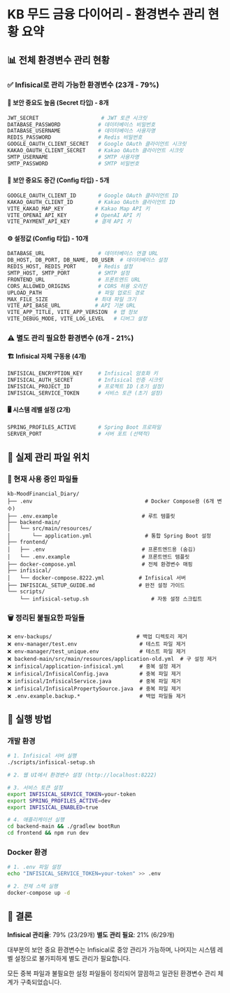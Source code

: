 # KB 무드 금융 다이어리 - 환경변수 관리 현황 요약

## 📊 전체 환경변수 관리 현황

### ✅ Infisical로 관리 가능한 환경변수 (23개 - 79%)

#### 🔐 보안 중요도 높음 (Secret 타입) - 8개
```bash
JWT_SECRET                    # JWT 토큰 시크릿
DATABASE_PASSWORD            # 데이터베이스 비밀번호
DATABASE_USERNAME            # 데이터베이스 사용자명
REDIS_PASSWORD               # Redis 비밀번호
GOOGLE_OAUTH_CLIENT_SECRET   # Google OAuth 클라이언트 시크릿
KAKAO_OAUTH_CLIENT_SECRET    # Kakao OAuth 클라이언트 시크릿
SMTP_USERNAME                # SMTP 사용자명
SMTP_PASSWORD                # SMTP 비밀번호
```

#### 🔑 보안 중요도 중간 (Config 타입) - 5개
```bash
GOOGLE_OAUTH_CLIENT_ID       # Google OAuth 클라이언트 ID
KAKAO_OAUTH_CLIENT_ID        # Kakao OAuth 클라이언트 ID
VITE_KAKAO_MAP_KEY          # Kakao Map API 키
VITE_OPENAI_API_KEY         # OpenAI API 키
VITE_PAYMENT_API_KEY        # 결제 API 키
```

#### ⚙️ 설정값 (Config 타입) - 10개
```bash
DATABASE_URL                 # 데이터베이스 연결 URL
DB_HOST, DB_PORT, DB_NAME, DB_USER  # 데이터베이스 설정
REDIS_HOST, REDIS_PORT       # Redis 설정
SMTP_HOST, SMTP_PORT         # SMTP 설정
FRONTEND_URL                 # 프론트엔드 URL
CORS_ALLOWED_ORIGINS         # CORS 허용 오리진
UPLOAD_PATH                  # 파일 업로드 경로
MAX_FILE_SIZE               # 최대 파일 크기
VITE_API_BASE_URL           # API 기본 URL
VITE_APP_TITLE, VITE_APP_VERSION  # 앱 정보
VITE_DEBUG_MODE, VITE_LOG_LEVEL   # 디버그 설정
```

### ⚠️ 별도 관리 필요한 환경변수 (6개 - 21%)

#### 🏗️ Infisical 자체 구동용 (4개)
```bash
INFISICAL_ENCRYPTION_KEY     # Infisical 암호화 키
INFISICAL_AUTH_SECRET        # Infisical 인증 시크릿
INFISICAL_PROJECT_ID         # 프로젝트 ID (초기 설정)
INFISICAL_SERVICE_TOKEN      # 서비스 토큰 (초기 설정)
```

#### 🖥️ 시스템 레벨 설정 (2개)
```bash
SPRING_PROFILES_ACTIVE       # Spring Boot 프로파일
SERVER_PORT                  # 서버 포트 (선택적)
```

## 📁 실제 관리 파일 위치

### 🎯 현재 사용 중인 파일들
```
kb-MoodFinancial_Diary/
├── .env                                    # Docker Compose용 (6개 변수)
├── .env.example                           # 루트 템플릿
├── backend-main/
│   └── src/main/resources/
│       └── application.yml                 # 통합 Spring Boot 설정
├── frontend/
│   ├── .env                               # 프론트엔드용 (숨김)
│   └── .env.example                       # 프론트엔드 템플릿
├── docker-compose.yml                     # 전체 환경변수 매핑
├── infisical/
│   └── docker-compose.8222.yml           # Infisical 서버
├── INFISICAL_SETUP_GUIDE.md              # 완전 설정 가이드
└── scripts/
    └── infisical-setup.sh                    # 자동 설정 스크립트
```

### 🗑️ 정리된 불필요한 파일들
```
❌ env-backups/                           # 백업 디렉토리 제거
❌ env-manager/test.env                    # 테스트 파일 제거
❌ env-manager/test_unique.env             # 테스트 파일 제거
❌ backend-main/src/main/resources/application-old.yml  # 구 설정 제거
❌ infisical/application-infisical.yml     # 중복 설정 제거
❌ infisical/InfisicalConfig.java          # 중복 파일 제거
❌ infisical/InfisicalService.java         # 중복 파일 제거
❌ infisical/InfisicalPropertySource.java  # 중복 파일 제거
❌ .env.example.backup.*                   # 백업 파일들 제거
```

## 🚀 실행 방법

### 개발 환경
```bash
# 1. Infisical 서버 실행
./scripts/infisical-setup.sh

# 2. 웹 UI에서 환경변수 설정 (http://localhost:8222)

# 3. 서비스 토큰 설정
export INFISICAL_SERVICE_TOKEN=your-token
export SPRING_PROFILES_ACTIVE=dev
export INFISICAL_ENABLED=true

# 4. 애플리케이션 실행
cd backend-main && ./gradlew bootRun
cd frontend && npm run dev
```

### Docker 환경
```bash
# 1. .env 파일 설정
echo "INFISICAL_SERVICE_TOKEN=your-token" >> .env

# 2. 전체 스택 실행
docker-compose up -d
```

## 🎯 결론

**Infisical 관리율**: 79% (23/29개)
**별도 관리 필요**: 21% (6/29개)

대부분의 보안 중요 환경변수는 Infisical로 중앙 관리가 가능하며, 
나머지는 시스템 레벨 설정으로 불가피하게 별도 관리가 필요합니다.

모든 중복 파일과 불필요한 설정 파일들이 정리되어 
깔끔하고 일관된 환경변수 관리 체계가 구축되었습니다.
